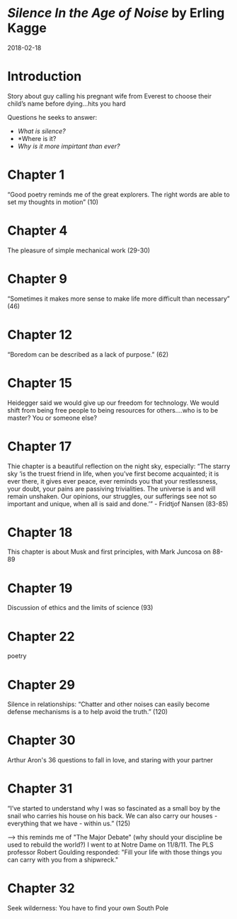 # *Silence In the Age of Noise* by Erling Kagge
2018-02-18

# Introduction
Story about guy calling his pregnant wife from Everest to choose their child’s name before dying...hits you hard 

Questions he seeks to answer: 
- *What is silence?*
- *Where is it? 
- *Why is it more impirtant than ever?*

# Chapter 1
“Good poetry reminds me of the great explorers. The right words are able to set my thoughts in motion” (10)

# Chapter 4
The pleasure of simple mechanical work (29-30)

# Chapter 9
“Sometimes it makes more sense to make life more difficult than necessary” (46)

# Chapter 12
“Boredom can be described as a lack of purpose.” (62)

# Chapter 15
Heidegger said we would give up our freedom for technology. We would shift from being free people to being resources for others....who is to be master? You or someone else?

# Chapter 17
Thie chapter is a beautiful reflection on the night sky, especially: “The starry sky ‘is the truest friend in life, when you’ve first become acquainted; it is ever there, it gives ever peace, ever reminds you that your restlessness, your doubt, your pains are passiving trivialities. The universe is and will remain unshaken. Our opinions, our struggles, our sufferings see not so important and unique, when all is said and done.’” - Fridtjof Nansen (83-85) 

# Chapter 18
This chapter is about Musk and first principles, with Mark Juncosa on 88-89

# Chapter 19
Discussion of ethics and the limits of science (93)

# Chapter 22
poetry

# Chapter 29
Silence in relationships: “Chatter and other noises can easily become defense mechanisms is a to help avoid the truth.” (120)

# Chapter 30 
Arthur Aron's 36 questions to fall in love, and staring with your partner 

# Chapter 31
“I’ve started to understand why I was so fascinated as a small boy by the snail who carries his house on his back. We can also carry our houses - everything that we have - within us.” (125)

-—> this reminds me of "The Major Debate" (why should your discipline be used to rebuild the world?) I went to at Notre Dame on 11/8/11. The PLS professor Robert Goulding responded: "Fill your life with those things you can carry with you from a shipwreck."

# Chapter 32
Seek wilderness: You have to find your own South Pole 
